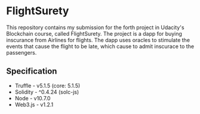 # FlightSurety
This repository contains my submission for the forth project in Udacity's Blockchain course, called FlightSurety. The project is a dapp for buying inscurance from Airlines for flights. The dapp uses oracles to stimulate the events that cause the flight to be late, which cause to  admit inscurace to the passengers.

## Specification
* Truffle   - v5.1.5 (core: 5.1.5)
* Solidity  - ^0.4.24 (solc-js)
* Node      - v10.7.0
* Web3.js   - v1.2.1
